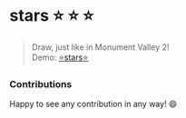 # stars :star: :star: :star:
> Draw, just like in Monument Valley 2!   
> Demo: [:star:stars:star:](https://stars.now.sh)

### Contributions
Happy to see any contribution in any way! :smile:

